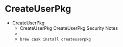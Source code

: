 # CreateUserPkg
- [CreateUserPkg](https://magervalp.github.io/CreateUserPkg/)
  -  CreateUserPkg CreateUserPkg Security Notes
  - 
  - `brew cask install createuserpkg`
